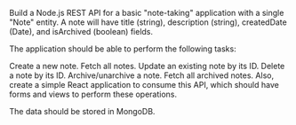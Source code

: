Build a Node.js REST API for a basic "note-taking" application with a single "Note" entity. A note will have title (string), description (string), createdDate (Date), and isArchived (boolean) fields.

The application should be able to perform the following tasks:

Create a new note.
Fetch all notes.
Update an existing note by its ID.
Delete a note by its ID.
Archive/unarchive a note.
Fetch all archived notes.
Also, create a simple React application to consume this API, which should have forms and views to perform these operations.

The data should be stored in MongoDB.
